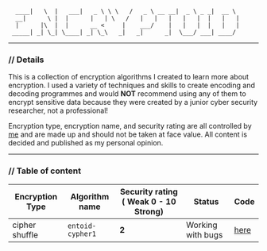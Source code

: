 ```
  ____|   \  |   ___|   _ \ \ \   /   _ \ __ __|  _ \ _ _|  __ \  
  __|      \ |  |      |   | \   /   |   |   |   |   |  |   |   | 
  |      |\  |  |      __ <     |    ___/    |   |   |  |   |   | 
 _____| _| \_| \____| _| \_\   _|   _|      _|  \___/ ___| ____/  
```

***

### // Details

This is a collection of encryption algorithms I created to learn more about encryption. I used a variety of techniques and skills to create encoding and decoding programmes and would **NOT** recommend using any of them to encrypt sensitive data because they were created by a junior cyber security researcher, not a professional!

Encryption type, encryption name, and security rating are all controlled by [me](https://github.com/NotReeceHarris) and are made up and should not be taken at face value. All content is decided and published as my personal opinion. 

***

### // Table of content

Encryption Type | Algorithm name | Security rating ( Weak 0 - 10 Strong) | Status | Code
--- | --- | --- | --- | ---
cipher shuffle | `entoid-cypher1` | **2** | Working with bugs | [here]()
